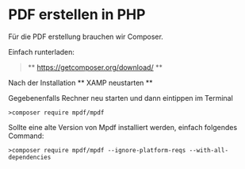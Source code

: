 # PDF erstellen in PHP

Für die PDF erstellung brauchen wir Composer.

Einfach runterladen:
>** https://getcomposer.org/download/ **

Nach der Installation ** XAMP neustarten **   

Gegebenenfalls Rechner neu starten und dann eintippen im Terminal

    >composer require mpdf/mpdf

Sollte eine alte Version von Mpdf installiert werden, einfach folgendes Command:

    >composer require mpdf/mpdf --ignore-platform-reqs --with-all-dependencies